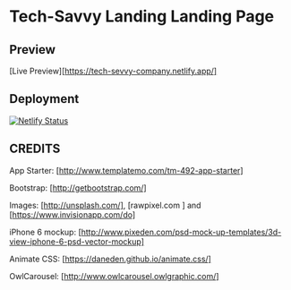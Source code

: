 # Tech-Savvy Landing Landing Page

## Preview

[Live Preview][https://tech-sevvy-company.netlify.app/]

## Deployment
[![Netlify Status](https://api.netlify.com/api/v1/badges/0cbbb85f-1d17-42b0-8d8e-22c6ca6e42a9/deploy-status)](https://app.netlify.com/sites/tech-sevvy-company/deploys)

## CREDITS

App Starter: [http://www.templatemo.com/tm-492-app-starter]

Bootstrap: [http://getbootstrap.com/]

Images: [http://unsplash.com/], [rawpixel.com
] and [https://www.invisionapp.com/do]

iPhone 6 mockup: [http://www.pixeden.com/psd-mock-up-templates/3d-view-iphone-6-psd-vector-mockup]

Animate CSS: [https://daneden.github.io/animate.css/]

OwlCarousel: [http://www.owlcarousel.owlgraphic.com/]
